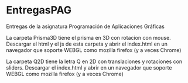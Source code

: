 # EntregasPAG
Entregas de la asignatura Programación de Aplicaciones Gráficas

La carpeta Prisma3D tiene el prisma en 3D con rotacion con mouse. Descargar el html y el js de esta carpeta y abrir el index.html en un navegador que soporte WEBGL como mozilla firefox (y a veces Chrome)

La carpeta Q2D tiene la letra Q en 2D con translaciones y rotaciones con sliders. Descargar el index.html y abrir en un navegador que soporte WEBGL como mozilla firefox (y a veces Chrome)
